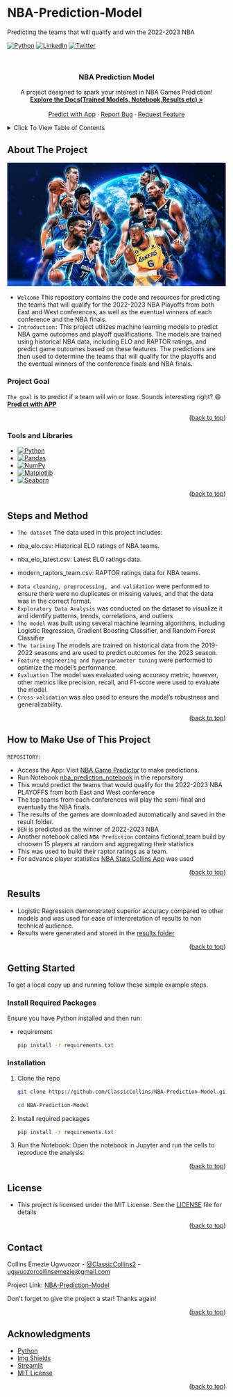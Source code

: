 # NBA-Prediction-Model
Predicting the teams that will qualify and win the 2022-2023 NBA
<!-- Improved compatibility of back to top link: See: https://github.com/ClassicCollins/NBA-Prediction-Model/back2top -->
<a id="readme-top"></a>
<!--
*** Thanks for checking out NBA-Prediction-Model project. 
*** Thanks for checking out my project!
-->



<!-- PROJECT SHIELDS -->
<!--
*** I'm using markdown "reference style" links for readability.
*** Reference links are enclosed in brackets [ ] instead of parentheses ( ).
*** See the bottom of this document for the declaration of the reference variables
*** for stars-url, forks-url, etc.
*** https://www.markdownguide.org/basic-syntax/#reference-style-links 
-->

[![Python][Python-logo]][Python-url]
[![LinkedIn][linkedin-shield]][linkedin-url]
[![Twitter][twitter-shield]][twitter-url]

<!-- PROJECT LOGO -->
<br />
<div align="center">

<h3 align="center">NBA Prediction Model</h3>

  <p align="center">
    A project designed to spark your interest in NBA Games Prediction!
    <br />
    <a href="https://github.com/ClassicCollins/NBA-Prediction-Model"><strong>Explore the Docs(Trained Models, Notebook,Results etc) »</strong></a>
    <br />
    <br />
    <a href="https://nba-game-predictor.streamlit.app/">Predict with App</a>
    ·
    <a href="https://github.com/ClassicCollins/NBA-Prediction-Model/blob/classic/.github/ISSUE_TEMPLATE/bug-report---.md">Report Bug</a>
    ·
    <a href="https://github.com/ClassicCollins/NBA-Prediction-Model/blob/classic/.github/ISSUE_TEMPLATE/feature-request-form---.md">Request Feature</a>
  </p>
</div>


<!-- TABLE OF CONTENTS -->
<details>
  <summary>Click To View Table of Contents</summary>
  <ol>
    <li>
      <a href="#about-the-project">About The Project</a>
      <ul>
        <li><a href="#project-Goal">Project Goal</a></li>
        <li><a href="#tools-and-libraries">Tools and Libraries</a></li>
        <li><a href="#steps-and-method">Steps and Method</a></li>
        <li><a href="#results">Results</a></li>
      </ul>
    </li>
    <li>
      <a href="#getting-started">Getting Started</a>
      <ul>
        <li><a href="#Required-Packages">Required Packages</a></li>
        <li><a href="#installation">Installation</a></li>
      </ul>
    </li>
    <li><a href="#license">License</a></li>
    <li><a href="#contact">Contact</a></li>
    <li><a href="#acknowledgments">Acknowledgments</a></li>
  </ol>
</details>



<!-- ABOUT THE PROJECT -->
## About The Project

[![Product Name Screen Shot][product-screenshot]](https://nba-game-predictor.streamlit.app/)

* `Welcome` This repository contains the code and resources for predicting the teams that will qualify for the 2022-2023 NBA Playoffs from both East and West conferences, as well as the eventual winners of each conference and the NBA finals.
* `Introduction:` This project utilizes machine learning models to predict NBA game outcomes and playoff qualifications. The models are trained using historical NBA data, including ELO and RAPTOR ratings, and predict game outcomes based on these features. The predictions are then used to determine the teams that will qualify for the playoffs and the eventual winners of the conference finals and NBA finals.

### Project Goal
`The goal` is to predict if a team will win or lose. Sounds interesting right? :smile:
**[Predict with APP](https://nba-game-predictor.streamlit.app/)**
<p align="right">(<a href="#readme-top">back to top</a>)</p>


### Tools and Libraries

* [![Python][Python-logo]][Python-url]
* [![Pandas][Pandas-logo]][Pandas-url]
* [![NumPy][NumPy-logo]][NumPy-url]
* [![Matplotlib][Matplotlib-logo]][Matplotlib-url]
* [![Seaborn][Seaborn-logo]][Seaborn-url]

<p align="right">(<a href="#readme-top">back to top</a>)</p>

<!-- STEPS and METHODOLOGY -->
## Steps and Method
* `The dataset` The data used in this project includes:

- nba_elo.csv: Historical ELO ratings of NBA teams.

- nba_elo_latest.csv: Latest ELO ratings data.

- modern_raptors_team.csv: RAPTOR ratings data for NBA teams.
  
* `Data cleaning, preprocessing, and validation` were performed to ensure there were no duplicates or missing values, and that the data was in the correct format.
* `Exploratory Data Analysis` was conducted on the dataset to visualize it and identify patterns, trends, correlations, and outliers
* `The model` was built using several machine learning algorithms, including Logistic Regression, Gradient Boosting Classifier, and Random Forest Classifier
* `The tarining` The models are trained on historical data from the 2019-2022 seasons and are used to predict outcomes for the 2023 season.
* `Feature engineering and hyperparameter tuning` were performed to optimize the model’s performance.
* `Evaluation` The model was evaluated using accuracy metric, however, other metrics like precision, recall, and F1-score were used to evaluate the model. 
* `Cross-validation` was also used to ensure the model’s robustness and generalizability.

<p align="right">(<a href="#readme-top">back to top</a>)</p>

<!-- HOW TO USE -->
## How to Make Use of This Project
`REPOSITORY:` 
* Access the App: Visit [NBA Game Predictor](https://nba-game-predictor.streamlit.app/) to make predictions.
* Run Notebook [nba_prediction_notebook](https://github.com/ClassicCollins/NBA-Prediction-Model/blob/classic/nba_prediction_notebook.ipynb) in the reporsitory
* This would predict the teams that would qualify for the 2022-2023 NBA PLAYOFFS from both East and West conference
* The top teams from each conferences will play the semi-final and eventually the NBA finals.
* The results of the games are downloaded automatically and saved in the result folder.
* `DEN` is predicted as the winner of 2022-2023 NBA
* Another notebook called `NBA Prediction` contains fictional_team build by choosen 15 players at random and aggregating their statistics
* This was used to build their raptor ratings as a team.
* For advance player statistics  [NBA Stats Collins App](https://classiccollins-basketball.streamlit.app/) was used

<p align="right">(<a href="#readme-top">back to top</a>)</p>

<!-- RESULTS -->
## Results
* Logistic Regression demonstrated superior accuracy compared to other models and was used for ease of interpretation of results to non technical audience.
* Results were generated and stored in the [results folder](https://github.com/ClassicCollins/NBA-Prediction-Model/tree/classic/results)
  
<p align="right">(<a href="#readme-top">back to top</a>)</p>

<!-- GETTING STARTED -->
## Getting Started

To get a local copy up and running follow these simple example steps.

### Install Required Packages

Ensure you have Python installed and then run:
* requirement
  ```sh
  pip install -r requirements.txt
  ```

### Installation

1. Clone the repo
   ```sh
   git clone https://github.com/ClassicCollins/NBA-Prediction-Model.git
   ```
   ```sh
   cd NBA-Prediction-Model
   ```
2. Install required packages
   ```sh
   pip install -r requirements.txt
   ```
3. Run the Notebook: Open the notebook in Jupyter and run the cells to reproduce the analysis:
<p align="right">(<a href="#readme-top">back to top</a>)</p>

<!-- LICENCE -->
## License
* This project is licensed under the MIT License. See the [LICENSE](https://github.com/ClassicCollins/NBA-Prediction-Model/blob/master/LICENSE) file for details
  
<p align="right">(<a href="#readme-top">back to top</a>)</p>

<!-- CONTACT -->
## Contact

Collins Emezie Ugwuozor - [@ClassicCollins2](https://x.com/ClassicCollins2) - ugwuozorcollinsemezie@gmail.com

Project Link: [NBA-Prediction-Model](https://nba-game-predictor.streamlit.app/)

Don't forget to give the project a star! Thanks again!

<p align="right">(<a href="#readme-top">back to top</a>)</p>



<!-- ACKNOWLEDGMENTS -->
## Acknowledgments

* [Python](https://www.python.org)
* [Img Shields](https://shields.io)
* [Streamlit](https://nba-game-predictor.streamlit.app/)
* [MIT License](https://opensource.org/license/mit)

<p align="right">(<a href="#readme-top">back to top</a>)</p>


<!-- MARKDOWN LINKS & IMAGES -->
<!-- https://www.markdownguide.org/basic-syntax/#reference-style-links -->
[contributors-shield]: https://img.shields.io/github/contributors/ClassicCollins/NBA-Prediction-Model.svg?style=for-the-badge
[contributors-url]: https://github.com/ClassicCollins/NBA-Prediction-Model/contributors
[twitter-shield]: https://img.shields.io/badge/-Twitter-black.svg?style=for-the-badge&logo=x&colorB=555
[twitter-url]: https://x.com/ClassicCollins2
[traffic-shield]: https://img.shields.io/github/traffic/ClassicCollins/NBA-Prediction-Model.svg?style=for-the-badge
[traffic-url]: https://github.com/ClassicCollins/NBA-Prediction-Model/traffic
[forks-shield]: https://img.shields.io/github/forks/ClassicCollins/NBA-Prediction-Model.svg?style=for-the-badge
[forks-url]: https://github.com/ClassicCollins/NBA-Prediction-Model/forks
[stars-shield]: https://img.shields.io/github/stars/ClassicCollins/NBA-Prediction-Model.svg?style=for-the-badge
[stars-url]: https://github.com/ClassicCollins/NBA-Prediction-Model/stargazers
[issues-shield]: https://img.shields.io/github/issues/ClassicCollins/NBA-Prediction-Model.svg?style=for-the-badge
[issues-url]: https://github.com/ClassicCollins/NBA-Prediction-Model/issues
[license-shield]: https://img.shields.io/github/license/ClassicCollins/NBA-Prediction-Model.svg?style=for-the-badge
[license-url]: https://github.com/ClassicCollins/NBA-Prediction-Model/LICENSE
[linkedin-shield]: https://img.shields.io/badge/-LinkedIn-white.svg?style=for-the-badge&logo=linkedin&colorB=blue
[linkedin-url]: https://linkedin.com/in/collins-ugwuozor
[product-screenshot]: image/screenshot1.png
[Python-logo]: https://img.shields.io/badge/Python-20232A?style=for-the-badge&logo=python&logoColor=61DAFB
[Python-url]: https://www.python.org/
[Pandas-logo]: https://img.shields.io/badge/Pandas-20232A?style=for-the-badge&logo=pandas&logoColor=blue
[Pandas-url]: https://pandas.pydata.org/
[NumPy-logo]: https://img.shields.io/badge/Numppy-20232A?style=for-the-badge&logo=numpy&logoColor=61DAFB
[NumPy-url]: https://numpy.org/
[Matplotlib-logo]: https://img.shields.io/badge/Matplotlib-red?style=for-the-badge&logo=matplotlib&logoColor=0769AD
[Matplotlib-url]: https://matplotlib.org/ 
[Seaborn-logo]: https://img.shields.io/badge/Seaborn-20232A?style=for-the-badge&logo=seaborn&logoColor=61DAFB
[Seaborn-url]: https://seaborn.pydata.org/
